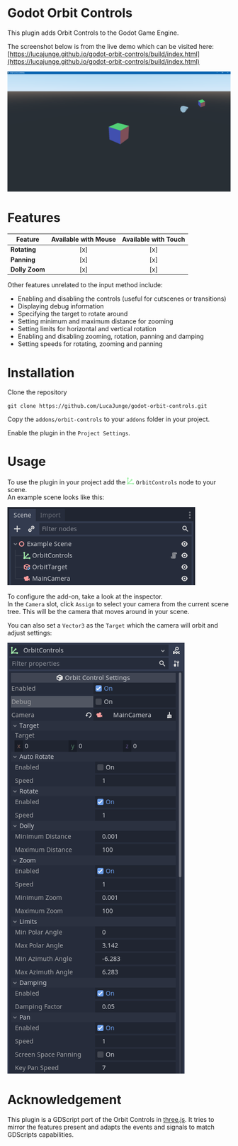 # Godot Orbit Controls

This plugin adds Orbit Controls to the Godot Game Engine.

The screenshot below is from the live demo which can be visited here:  
[https://lucajunge.github.io/godot-orbit-controls/build/index.html](https://lucajunge.github.io/godot-orbit-controls/build/index.html)

![Preview of the orbit controls](/images/orbit_controls_test.png)

# Features

| **Feature**    | **Available with Mouse** | **Available with Touch** |
| -------------- | :----------------------: | :----------------------: |
| **Rotating**   |           [x]            |           [x]            |
| **Panning**    |           [x]            |           [x]            |
| **Dolly Zoom** |           [x]            |           [x]            |

Other features unrelated to the input method include:

- Enabling and disabling the controls (useful for cutscenes or transitions)
- Displaying debug information
- Specifying the target to rotate around
- Setting minimum and maximum distance for zooming
- Setting limits for horizontal and vertical rotation
- Enabling and disabling zooming, rotation, panning and damping
- Setting speeds for rotating, zooming and panning

# Installation

Clone the repository

```
git clone https://github.com/LucaJunge/godot-orbit-controls.git
```

Copy the `addons/orbit-controls` to your `addons` folder in your project.

Enable the plugin in the `Project Settings`.

# Usage

To use the plugin in your project add the ![](addons/orbit_controls/godot-orbit-controls.png) `OrbitControls` node to your scene.  
An example scene looks like this:

![](images/example_setup.png)

To configure the add-on, take a look at the inspector.  
In the `Camera` slot, click `Assign` to select your camera from the current scene tree. This will be the camera that moves around in your scene.

You can also set a `Vector3` as the `Target` which the camera will orbit and adjust settings:

![](images/example_inspector.png)

# Acknowledgement

This plugin is a GDScript port of the Orbit Controls in [three.js](https://github.com/mrdoob/three.js/blob/master/examples/jsm/controls/OrbitControls.js).
It tries to mirror the features present and adapts the events and signals to match GDScripts capabilities.

